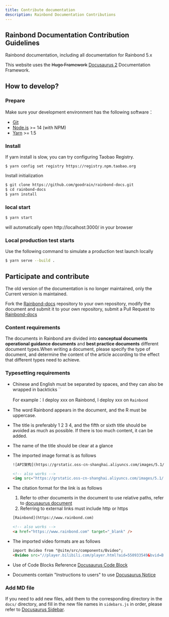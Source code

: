 ```yaml
---
title: Contribute documentation
description: Rainbond Documentation Contributions
---
```


## Rainbond Documentation Contribution Guidelines

Rainbond documentation, including all documentation for Rainbond 5.x

This website uses the ~~Hugo Framework~~ [Docusaurus 2](https://docusaurus.io/) Documentation Framework.

## How to develop?

### Prepare

Make sure your development environment has the following software：

- [Git](http://git-scm.com/)
- [Node.js](http://nodejs.org/) \>= 14 (with NPM)
- [Yarn](https://yarnpkg.com/en/docs/install) \>= 1.5

### Install

If yarn install is slow, you can try configuring Taobao Registry.

```
$ yarn config set registry https://registry.npm.taobao.org
```

Install initialization

```bash
$ git clone https://github.com/goodrain/rainbond-docs.git
$ cd rainbond-docs
$ yarn install
```

### local start

```bash
$ yarn start
```

will automatically open http://localhost:3000/ in your browser

### Local production test starts

Use the following command to simulate a production test launch locally

```bash
$ yarn serve --build .
```



## Participate and contribute

The old version of the documentation is no longer maintained, only the Current version is maintained.

Fork the [Rainbond-docs](https://github.com/goodrain/rainbond-docs.git) repository to your own repository, modify the document and submit it to your own repository, submit a Pull Request to [Rainbond-docs](https://github.com/goodrain/rainbond-docs.git)



### Content requirements

The documents in Rainbond are divided into **conceptual documents** **operational guidance documents** and **best practice documents** different document types.When writing a document, please specify the type of document, and determine the content of the article according to the effect that different types need to achieve.



### Typesetting requirements

* Chinese and English must be separated by spaces, and they can also be wrapped in backticks ``

  For example：I deploy xxx on Rainbond, I deploy xxx on `Rainbond`

* The word Rainbond appears in the document, and the R must be uppercase.

* The title is preferably 1 2 3 4, and the fifth or sixth title should be avoided as much as possible. If there is too much content, it can be added.

* The name of the title should be clear at a glance

* The imported image format is as follows

  ```html
  ![API架构](https://grstatic.oss-cn-shanghai.aliyuncs.com/images/5.1/images/api.png)

  <!-- also works -->
  <img src="https://grstatic.oss-cn-shanghai.aliyuncs.com/images/5.1/images/api.png" width="100%" title="API架构" />
  ```

* The citation format for the link is as follows

  1. Refer to other documents in the document to use relative paths, refer to [docusaurus document](https://docusaurus.io/zh-CN/docs/markdown-features/assets)
  2. Referring to external links must include http or https

  ```html
  [Rainbond](https://www.rainbond.com)

  <!-- also works -->
  <a href="https://www.rainbond.com" target="_blank" />
  ```

* The imported video formats are as follows

  ```html
  import Bvideo from "@site/src/components/Bvideo";
  <Bvideo src="//player.bilibili.com/player.html?aid=550933549&bvid=BV1Vq4y1w7FQ&cid=492223110&page=1"/>
  ```

* Use of Code Blocks Reference [Docusaurus Code Block](https://docusaurus.io/zh-CN/docs/markdown-features/code-blocks)

* Documents contain "Instructions to users" to use [Docusaurus Notice](https://docusaurus.io/zh-CN/docs/markdown-features/admonitions)

### Add MD file

If you need to add new files, add them to the corresponding directory in the `docs/` directory, and fill in the new file names in `sidebars.js` in order, please refer to [Docusaurus Sidebar](https://docusaurus.io/zh-CN/docs/sidebar).

